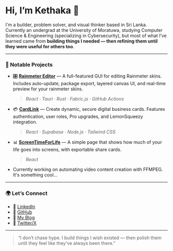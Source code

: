# Hi, I’m Kethaka 👋

I'm a builder, problem solver, and visual thinker based in Sri Lanka. Currently an undergrad at the University of Moratuwa, studying Computer Science & Engineering (specializing in Cybersecurity), but most of what I’ve learned came from **building things I needed — then refining them until they were useful for others too**.

---

### 🧩 Notable Projects

- 🎛 [**Rainmeter Editor**](https://rainmetereditor.pages.dev/) — A full-featured GUI for editing Rainmeter skins. Includes auto-update, package export, layered canvas UI, and real-time preview for your rainmeter skins.  
  > *React · Tauri · Rust · Fabric.js · GitHub Actions*

- 💳 [**CardLink**](https://cardlink.live/) — Create dynamic, secure digital business cards. Features authentication, user roles, Pro upgrades, and LemonSqueezy integration.  
  > *React · Supabase · Node.js · Tailwind CSS*

- 📊 [**ScreenTimeForLife**](https://screentimeforlife.pages.dev/) — A simple page that shows how much of your life goes into screens, with exportable share cards.  
  > *React*

- Currently working on automating video content creation with FFMPEG. It's something cool...
---

### 🌍 Let’s Connect

- 🔗 [LinkedIn](https://www.linkedin.com/in/kethakav)
- 🐙 [GitHub](https://github.com/kethakav)
- 📝 [My Blog](https://kethakav.me/)
- 💬 [Twitter/X](https://twitter.com/kethakav)

---

> “I don’t chase hype. I build things I wish existed — then polish them until they feel like they’ve always been there.”

